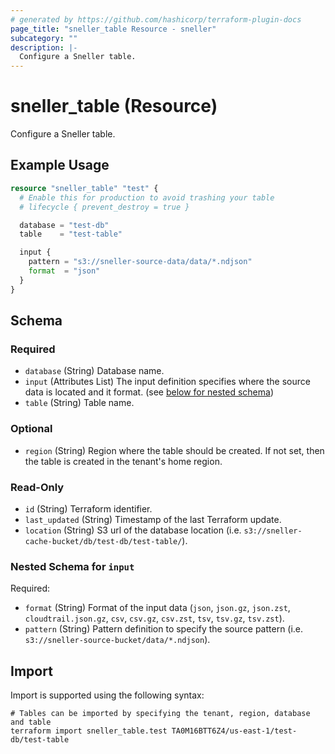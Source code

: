 ```yaml
---
# generated by https://github.com/hashicorp/terraform-plugin-docs
page_title: "sneller_table Resource - sneller"
subcategory: ""
description: |-
  Configure a Sneller table.
---
```


# sneller_table (Resource)

Configure a Sneller table.

## Example Usage

```terraform
resource "sneller_table" "test" {
  # Enable this for production to avoid trashing your table
  # lifecycle { prevent_destroy = true }

  database = "test-db"
  table    = "test-table"

  input {
    pattern = "s3://sneller-source-data/data/*.ndjson"
    format  = "json"
  }
}
```

<!-- schema generated by tfplugindocs -->
## Schema

### Required

- `database` (String) Database name.
- `input` (Attributes List) The input definition specifies where the source data is located and it format. (see [below for nested schema](#nestedatt--input))
- `table` (String) Table name.

### Optional

- `region` (String) Region where the table should be created. If not set, then the table is created in the tenant's home region.

### Read-Only

- `id` (String) Terraform identifier.
- `last_updated` (String) Timestamp of the last Terraform update.
- `location` (String) S3 url of the database location (i.e. `s3://sneller-cache-bucket/db/test-db/test-table/`).

<a id="nestedatt--input"></a>
### Nested Schema for `input`

Required:

- `format` (String) Format of the input data (`json`, `json.gz`, `json.zst`, `cloudtrail.json.gz`, `csv`, `csv.gz`, `csv.zst`, `tsv`, `tsv.gz`, `tsv.zst`).
- `pattern` (String) Pattern definition to specify the source pattern (i.e. `s3://sneller-source-bucket/data/*.ndjson`).

## Import

Import is supported using the following syntax:

```shell
# Tables can be imported by specifying the tenant, region, database and table
terraform import sneller_table.test TA0M16BTT6Z4/us-east-1/test-db/test-table
```
